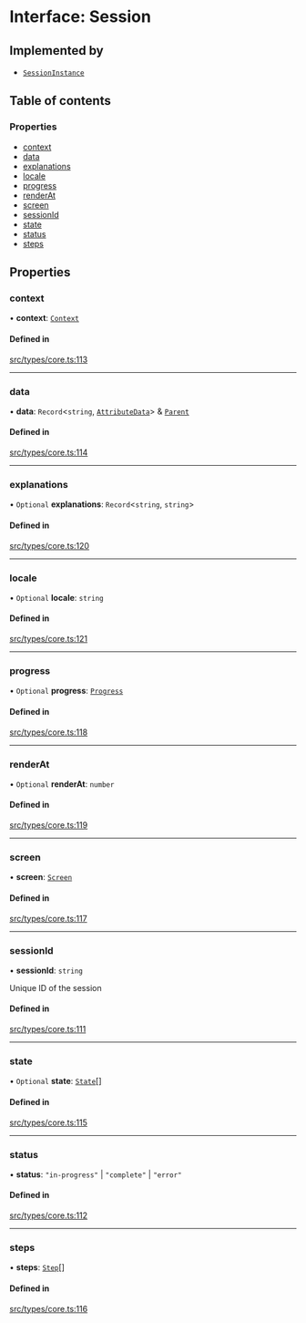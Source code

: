 # Interface: Session

## Implemented by

- [`SessionInstance`](../wiki/SessionInstance)

## Table of contents

### Properties

- [context](../wiki/Session#context)
- [data](../wiki/Session#data)
- [explanations](../wiki/Session#explanations)
- [locale](../wiki/Session#locale)
- [progress](../wiki/Session#progress)
- [renderAt](../wiki/Session#renderat)
- [screen](../wiki/Session#screen)
- [sessionId](../wiki/Session#sessionid)
- [state](../wiki/Session#state)
- [status](../wiki/Session#status)
- [steps](../wiki/Session#steps)

## Properties

### context

• **context**: [`Context`](../wiki/Context)

#### Defined in

[src/types/core.ts:113](https://github.com/decisively-io/interview-sdk/blob/bdb144e/src/types/core.ts#L113)

___

### data

• **data**: `Record`<`string`, [`AttributeData`](../wiki/AttributeData)\> & [`Parent`](../wiki/Parent)

#### Defined in

[src/types/core.ts:114](https://github.com/decisively-io/interview-sdk/blob/bdb144e/src/types/core.ts#L114)

___

### explanations

• `Optional` **explanations**: `Record`<`string`, `string`\>

#### Defined in

[src/types/core.ts:120](https://github.com/decisively-io/interview-sdk/blob/bdb144e/src/types/core.ts#L120)

___

### locale

• `Optional` **locale**: `string`

#### Defined in

[src/types/core.ts:121](https://github.com/decisively-io/interview-sdk/blob/bdb144e/src/types/core.ts#L121)

___

### progress

• `Optional` **progress**: [`Progress`](../wiki/Progress)

#### Defined in

[src/types/core.ts:118](https://github.com/decisively-io/interview-sdk/blob/bdb144e/src/types/core.ts#L118)

___

### renderAt

• `Optional` **renderAt**: `number`

#### Defined in

[src/types/core.ts:119](https://github.com/decisively-io/interview-sdk/blob/bdb144e/src/types/core.ts#L119)

___

### screen

• **screen**: [`Screen`](../wiki/Screen)

#### Defined in

[src/types/core.ts:117](https://github.com/decisively-io/interview-sdk/blob/bdb144e/src/types/core.ts#L117)

___

### sessionId

• **sessionId**: `string`

Unique ID of the session

#### Defined in

[src/types/core.ts:111](https://github.com/decisively-io/interview-sdk/blob/bdb144e/src/types/core.ts#L111)

___

### state

• `Optional` **state**: [`State`](../wiki/State)[]

#### Defined in

[src/types/core.ts:115](https://github.com/decisively-io/interview-sdk/blob/bdb144e/src/types/core.ts#L115)

___

### status

• **status**: ``"in-progress"`` \| ``"complete"`` \| ``"error"``

#### Defined in

[src/types/core.ts:112](https://github.com/decisively-io/interview-sdk/blob/bdb144e/src/types/core.ts#L112)

___

### steps

• **steps**: [`Step`](../wiki/Step)[]

#### Defined in

[src/types/core.ts:116](https://github.com/decisively-io/interview-sdk/blob/bdb144e/src/types/core.ts#L116)
